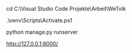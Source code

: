 cd C:\Visual Studio Code Projekte\Arbeit\WeTolk

.\venv\Scripts\Activate.ps1

python manage.py runserver

http://127.0.0.1:8000/

